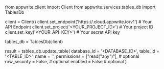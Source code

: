 from appwrite.client import Client
from appwrite.services.tables_db import TablesDb

client = Client()
client.set_endpoint('https://<REGION>.cloud.appwrite.io/v1') # Your API Endpoint
client.set_project('<YOUR_PROJECT_ID>') # Your project ID
client.set_key('<YOUR_API_KEY>') # Your secret API key

tables_db = TablesDb(client)

result = tables_db.update_table(
    database_id = '<DATABASE_ID>',
    table_id = '<TABLE_ID>',
    name = '<NAME>',
    permissions = ["read("any")"], # optional
    row_security = False, # optional
    enabled = False # optional
)

